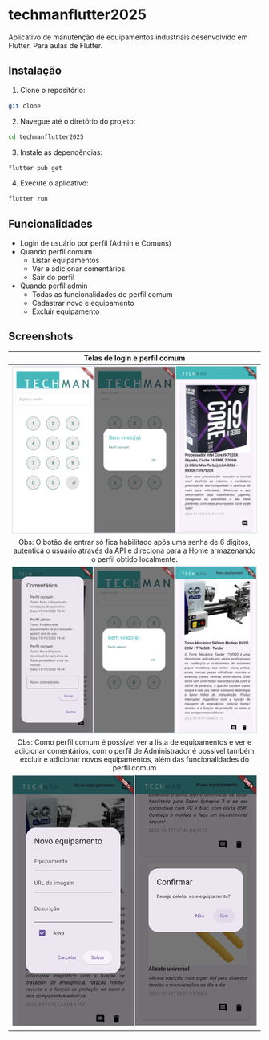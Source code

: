 # techmanflutter2025

Aplicativo de manutenção de equipamentos industriais desenvolvido em Flutter. Para aulas de Flutter.

## Instalação
1. Clone o repositório:
```bash
git clone
```
2. Navegue até o diretório do projeto:
```bash
cd techmanflutter2025
```
3. Instale as dependências:
```bash
flutter pub get
```
4. Execute o aplicativo:
```bash
flutter run
```
## Funcionalidades
- Login de usuário por perfil (Admin e Comuns)
- Quando perfil comum
    - Listar equipamentos
    - Ver e adicionar comentários
    - Sair do perfil
- Quando perfil admin
    - Todas as funcionalidades do perfil comum
    - Cadastrar novo e equipamento
    - Excluir equipamento

## Screenshots

|Telas de login e perfil comum|
|:-:|
|![Screenshot 01](./assets/screenshot01.png)|
|Obs: O botão de entrar só fica habilitado após uma senha de 6 dígitos, autentica o usuário através da API e direciona para a Home armazenando o perfil obtido localmente.|
|![Screenshot 02](./assets/screenshot02.png)|
|Obs: Como perfil comum é possível ver a lista de equipamentos e ver e adicionar comentários, com o perfil de Administrador é possível também excluir e adicionar novos equipamentos, além das funcionalidades do perfil comum|
|![Screenshot 03](./assets/screenshot03.png)|
